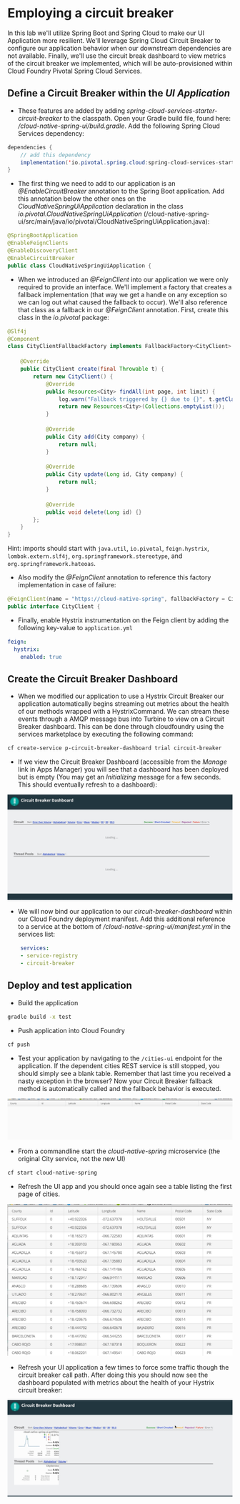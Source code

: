 # Employing a circuit breaker

In this lab we'll utilize Spring Boot and Spring Cloud to make our UI Application more resilient.  We'll leverage Spring Cloud Circuit Breaker to configure our application behavior when our downstream dependencies are not available.  Finally, we'll use the circuit break dashboard to view metrics of the circuit breaker we implemented, which will be auto-provisioned within Cloud Foundry Pivotal Spring Cloud Services.

## Define a Circuit Breaker within the _UI Application_

* These features are added by adding _spring-cloud-services-starter-circuit-breaker_ to the classpath.  Open your Gradle build file, found here: */cloud-native-spring-ui/build.gradle*.  Add the following Spring Cloud Services dependency:

```java
dependencies {
	// add this dependency
	implementation('io.pivotal.spring.cloud:spring-cloud-services-starter-circuit-breaker')
}
```

* The first thing we need to add to our application is an _@EnableCircuitBreaker_ annotation to the Spring Boot application.  Add this annotation below the other ones on the _CloudNativeSpringUiApplication_ declaration in the class _io.pivotal.CloudNativeSpringUiApplication_ (/cloud-native-spring-ui/src/main/java/io/pivotal/CloudNativeSpringUiApplication.java):

```java
@SpringBootApplication
@EnableFeignClients
@EnableDiscoveryClient
@EnableCircuitBreaker
public class CloudNativeSpringUiApplication {
```

* When we introduced an _@FeignClient_ into our application we were only required to provide an interface.  We'll implement a factory that creates a fallback implementation (that way we get a handle on any exception so we can log out what caused the fallback to occur).  We'll also reference that class as a fallback in our _@FeignClient_ annotation.  First, create this class in the _io.pivotal_ package:

```java
@Slf4j
@Component
class CityClientFallbackFactory implements FallbackFactory<CityClient> {

    @Override
    public CityClient create(final Throwable t) {
        return new CityClient() {
            @Override
            public Resources<City> findAll(int page, int limit) {
                log.warn("Fallback triggered by {} due to {}", t.getClass().getName(), t.getMessage());
                return new Resources<City>(Collections.emptyList());
            }

            @Override
            public City add(City company) {
                return null;
            }

            @Override
            public City update(Long id, City company) {
                return null;
            }

            @Override
            public void delete(Long id) {}
        };
    }
}
```

Hint: imports should start with `java.util`, `io.pivotal`, `feign.hystrix`, `lombok.extern.slf4j`, `org.springframework.stereotype`, and `org.springframework.hateoas`.

* Also modify the _@FeignClient_ annotation to reference this factory implementation in case of failure:

```java
@FeignClient(name = "https://cloud-native-spring", fallbackFactory = CityClientFallbackFactory.class)
public interface CityClient {
```

* Finally, enable Hystrix instrumentation on the Feign client by adding the following key-value to `application.yml`

```yaml
feign:
  hystrix:
    enabled: true
```

## Create the Circuit Breaker Dashboard

* When we modified our application to use a Hystrix Circuit Breaker our application automatically begins streaming out metrics about the health of our methods wrapped with a HystrixCommand.  We can stream these events through a AMQP message bus into Turbine to view on a Circuit Breaker dashboard.  This can be done through cloudfoundry using the services marketplace by executing the following command:

```bash
cf create-service p-circuit-breaker-dashboard trial circuit-breaker
```

* If we view the Circuit Breaker Dashboard (accessible from the _Manage_ link in Apps Manager) you will see that a dashboard has been deployed but is empty (You may get an _Initializing_ message for a few seconds.  This should eventually refresh to a dashboard):

![dash](dash.jpg)

* We will now bind our application to our _circuit-breaker-dashboard_ within our Cloud Foundry deployment manifest.  Add this additional reference to a service at the bottom of */cloud-native-spring-ui/manifest.yml* in the services list:

```yaml
	services:
	- service-registry
	- circuit-breaker
```

## Deploy and test application

* Build the application

```bash
gradle build -x test
```

* Push application into Cloud Foundry

```bash
cf push
```

* Test your application by navigating to the `/cities-ui` endpoint for the application.  If the dependent cities REST service is still stopped, you should simply see a blank table.  Remember that last time you received a nasty exception in the browser?  Now your Circuit Breaker fallback method is automatically called and the fallback behavior is executed.

![empty](empty.jpg)

* From a commandline start the _cloud-native-spring_ microservice (the original City service, not the new UI)

```bash
cf start cloud-native-spring
```

* Refresh the UI app and you should once again see a table listing the first page of cities.

![ui](ui.jpg)

* Refresh your UI application a few times to force some traffic though the circuit breaker call path.  After doing this you should now see the dashboard populated with metrics about the health of your Hystrix circuit breaker:

![dash1](dash1.jpg)
